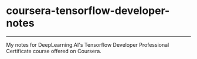 # coursera-tensorflow-developer-notes
---
My notes for DeepLearning.AI's Tensorflow Developer Professional Certificate course offered on Coursera.
